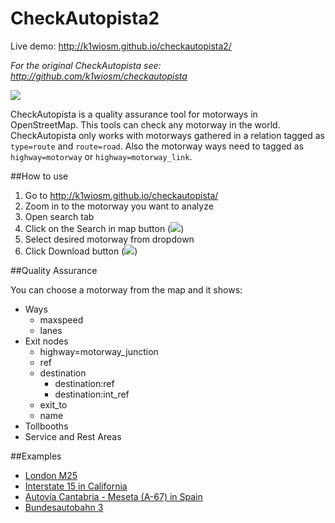 # CheckAutopista2

Live demo: http://k1wiosm.github.io/checkautopista2/

_For the original CheckAutopista see: http://github.com/k1wiosm/checkautopista_

![](https://raw.githubusercontent.com/k1wiosm/checkautopista2/master/img/readme/example.png)

CheckAutopista is a quality assurance tool for motorways in OpenStreetMap. This tools can check any motorway in the world. CheckAutopista only works with motorways gathered in a relation tagged as ```type=route``` and ```route=road```. Also the motorway ways need to tagged as ```highway=motorway``` or ```highway=motorway_link```.

##How to use

1. Go to http://k1wiosm.github.io/checkautopista/
2. Zoom in to the motorway you want to analyze
3. Open search tab
4. Click on the Search in map button (![](https://raw.githubusercontent.com/k1wiosm/checkautopista2/master/img/readme/search_in_map.png))
5. Select desired motorway from dropdown
6. Click Download button (![](https://raw.githubusercontent.com/k1wiosm/checkautopista2/master/img/readme/download.png))

##Quality Assurance

You can choose a motorway from the map and it shows:

* Ways
  * maxspeed
  * lanes
* Exit nodes
  * highway=motorway_junction 
  * ref
  * destination
    * destination:ref
    * destination:int_ref
  * exit_to
  * name
* Tollbooths
* Service and Rest Areas

##Examples

* [London M25](http://k1wiosm.github.io/checkautopista2/?id=106164&lat=51.5049&lon=-0.3948&z=10)
* [Interstate 15 in California](http://k1wiosm.github.io/checkautopista2/?id=2211488&lat=34.1868&lon=-117.8146&z=8)
* [Autovía Cantabria - Meseta (A-67) in Spain](http://k1wiosm.github.io/checkautopista2/?id=4071813&lat=42.8629&lon=-4.4206&z=9)
* [Bundesautobahn 3](http://k1wiosm.github.io/checkautopista2/?id=2925465&lat=50.1875&lon=7.5641&z=7)
